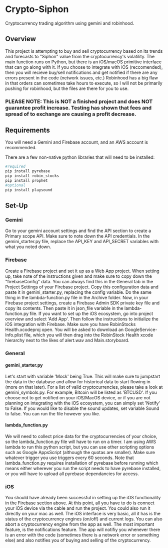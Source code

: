 # Crypto-Siphon
 Cryptocurrency trading algorithm using gemini and robinhood.
 
 
## Overview
This project is attempting to buy and sell cryptocurrency based on its trends and forecasts to "Siphon" value from the cryptocurrency's volatility.
The main function runs on Python, but there is an iOS/macOS primitive interface that can go along with it. If you choose to integrate with iOS (reccomended), then you will recieve buy/sell notifications and get notified if there are any errors present in the code (network issues, etc.)
Robinhood has a big flaw in that orders can sometimes take hours to execute, so I will not be primarily pushing for robinhood, but the files are there for you to use.
### **PLEASE NOTE: This is NOT a finished project and does NOT guarantee profit increase. Testing has shown that fees and spread of to exchange are causing a profit decrease.**

## Requirements
 You will need a Gemini and Firebase account, and an AWS account is recommended.
 
 There are a few non-native python libraries that will need to be installed:
 ```bash
 #required
 pip install pyrebase
 pip install robin_stocks
 pip install prophet
 #optional
 pip install playsound
 ```
 
 ## Set-Up
 ### Gemini
 Go to your gemini account settings and find the API section to create a Primary scope API. Make sure to note down the API credentials. In the gemini_starter.py file, replace the API_KEY and API_SECRET variables with what you noted down.
 ### Firebase
 Create a Firebase project and set it up as a Web App project. When setting up, take note of the instructions given and make sure to copy down the "firebaseConfig" data. You can always find this in the General tab in the Project Settings of your Firebase project. Copy this configuration data and paste it in gemini_starter.py, replacing the config variable. Do the same thing in the lambda-function.py file in the Archive folder. Now, in your Firebase project settings, create a Firebase Admin SDK private key file and copy its contents. Then paste it in json_file variable in the lambda-function.py file. If you want to set up the iOS ecosystem, go into project overview and select 'Add App'. Then follow the instructions to initialize the iOS integration with Firebase. Make sure you have RobinStocks Health.xcodeproj open. You will be asked to download an GoogleService-Info.plist file, which you will then drag into the RobinStock Health xcode hierarchy next to the likes of alert.wav and Main.storyboard.
 ### General
 #### gemini_starter.py
Let's start with variable 'Mock' being True. This will make sure to jumpstart the data in the database and allow for historical data to start flowing in (more on that later). For a list of valid cryptocurrencies, please take a look at gemini_symbols.py. For example, Bitcoin will be listed as 'BTCUSD'. If you choose not to get notified on your iOS/MacOS device, or if you are not planning on integrating with the iOS ecosystem, you can simply set 'Notify' to False. If you would like to disable the sound updates, set variable Sound to false. You can run the file however you like.
 #### lambda_function.py
 We will need to collect price data for the cryptocurrencies of your choice, so the lambda_function.py file will have to run on a timer. I am using AWS lambda to run this python script, but you can use other scripting options such as Google AppsScript (although the quotas are smaller). Make sure whatever trigger you use triggers every 60 seconds.
 Note that lambda_function.py requires installation of pyrebase before running which means either wherever you run the script needs to have pyrebase installed, or you will have to upload all pyrebase dependancies for access.
 ### iOS
 You should have already been successful in setting up the iOS functionality in the Firebase section above. At this point, all you have to do is connect your iOS device via the cable and run the project. You could also run it directly on your mac as well. The iOS interface is very basic, all it has is the status of the cryptocurrency engines (on/off) and current logs. You can also abort a cryptocurrency engine from the app as well. The most important feature, is the notifications feature. The app will notifiy you whenever there is an error with the code (sometimes there is a network error or something else) and also notifies you of buying and selling of the cryptocurrency.
 

 
 
 
